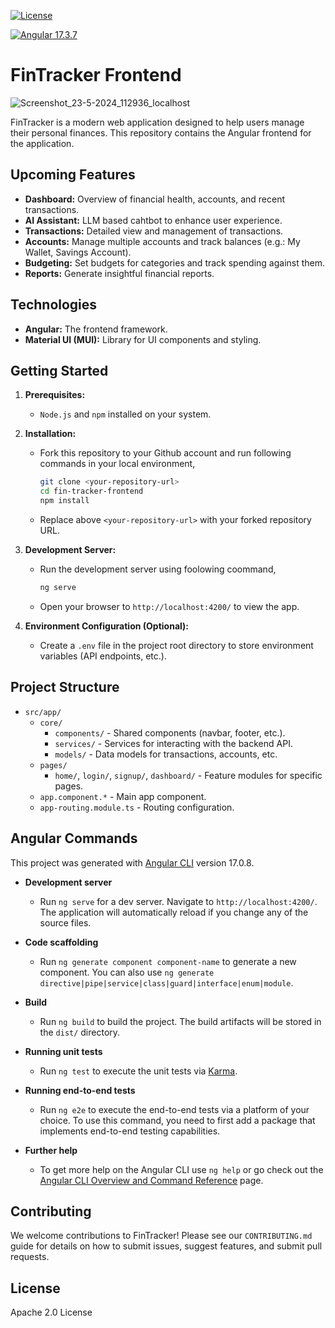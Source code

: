 [![License](https://img.shields.io/badge/License-Apache_2.0-blue.svg)](https://opensource.org/licenses/Apache-2.0)

[![Angular 17.3.7](https://img.shields.io/badge/Angular-17.0.8-dd0031?style=for-the-badge&logo=angular&logoColor=white)](https://angular.io/)



# FinTracker Frontend
![Screenshot_23-5-2024_112936_localhost](https://github.com/cey-labs/fin-tracker-frontend/assets/78165134/7809af4d-3931-475b-a7e0-29c7dbc0b5cd)

FinTracker is a modern web application designed to help users manage their personal finances. This repository contains the Angular frontend for the application.

## Upcoming Features

* **Dashboard:** Overview of financial health, accounts, and recent transactions.
* **AI Assistant:** LLM based cahtbot to enhance user experience.
* **Transactions:** Detailed view and management of transactions.
* **Accounts:** Manage multiple accounts and track balances (e.g.: My Wallet, Savings Account).
* **Budgeting:** Set budgets for categories and track spending against them.
* **Reports:** Generate insightful financial reports.


## Technologies

* **Angular:** The frontend framework.
* **Material UI (MUI):**  Library for UI components and styling.

## Getting Started

1. **Prerequisites:**
   * `Node.js` and `npm` installed on your system.

2. **Installation:**
   * Fork this repository to your Github account and run following commands in your local environment,

     ```bash
     git clone <your-repository-url>
     cd fin-tracker-frontend
     npm install
     ```
   * Replace above `<your-repository-url>` with your forked repository URL.

3. **Development Server:**
   * Run the development server using foolowing coommand,

      ```bash
      ng serve
      ```
   * Open your browser to `http://localhost:4200/` to view the app.

4. **Environment Configuration (Optional):**
   * Create a `.env` file in the project root directory to store environment variables (API endpoints, etc.).

## Project Structure

* `src/app/`
    * `core/`
        * `components/` - Shared components (navbar, footer, etc.).
        * `services/` - Services for interacting with the backend API.
        * `models/` - Data models for transactions, accounts, etc.
    * `pages/` 
        * `home/`, `login/`, `signup/`, `dashboard/` - Feature modules for specific pages.
    * `app.component.*` - Main app component.
    * `app-routing.module.ts` - Routing configuration.


## Angular Commands

This project was generated with [Angular CLI](https://github.com/angular/angular-cli) version 17.0.8.

* **Development server**

  * Run `ng serve` for a dev server. Navigate to `http://localhost:4200/`. The application will automatically reload if you change any of the source files.

* **Code scaffolding**

  * Run `ng generate component component-name` to generate a new component. You can also use `ng generate directive|pipe|service|class|guard|interface|enum|module`.

* **Build**

   * Run `ng build` to build the project. The build artifacts will be stored in the `dist/` directory.

* **Running unit tests**

   * Run `ng test` to execute the unit tests via [Karma](https://karma-runner.github.io).

* **Running end-to-end tests**

   * Run `ng e2e` to execute the end-to-end tests via a platform of your choice. To use this command, you need to first add a package that implements end-to-end testing capabilities.

* **Further help**

   * To get more help on the Angular CLI use `ng help` or go check out the [Angular CLI Overview and Command Reference](https://angular.io/cli) page.

## Contributing

We welcome contributions to FinTracker! Please see our `CONTRIBUTING.md` guide for details on how to submit issues, suggest features, and submit pull requests.

## License

Apache 2.0 License 
